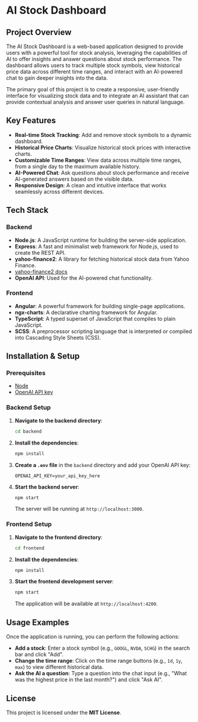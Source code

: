 # AI Stock Dashboard

## Project Overview

The AI Stock Dashboard is a web-based application designed to provide users with a powerful tool for stock analysis, leveraging the capabilities of AI to offer insights and answer questions about stock performance. The dashboard allows users to track multiple stock symbols, view historical price data across different time ranges, and interact with an AI-powered chat to gain deeper insights into the data.

The primary goal of this project is to create a responsive, user-friendly interface for visualizing stock data and to integrate an AI assistant that can provide contextual analysis and answer user queries in natural language.

## Key Features

*   **Real-time Stock Tracking**: Add and remove stock symbols to a dynamic dashboard.
*   **Historical Price Charts**: Visualize historical stock prices with interactive charts.
*   **Customizable Time Ranges**: View data across multiple time ranges, from a single day to the maximum available history.
*   **AI-Powered Chat**: Ask questions about stock performance and receive AI-generated answers based on the visible data.
*   **Responsive Design**: A clean and intuitive interface that works seamlessly across different devices.

## Tech Stack

### Backend

*   **Node.js**: A JavaScript runtime for building the server-side application.
*   **Express**: A fast and minimalist web framework for Node.js, used to create the REST API.
*   **yahoo-finance2**: A library for fetching historical stock data from Yahoo Finance.
*   [yahoo-finance2 docs](https://github.com/gadicc/node-yahoo-finance2/blob/devel/docs/modules/chart.md)
*   **OpenAI API**: Used for the AI-powered chat functionality.

### Frontend

*   **Angular**: A powerful framework for building single-page applications.
*   **ngx-charts**: A declarative charting framework for Angular.
*   **TypeScript**: A typed superset of JavaScript that compiles to plain JavaScript.
*   **SCSS**: A preprocessor scripting language that is interpreted or compiled into Cascading Style Sheets (CSS).

## Installation & Setup

### Prerequisites

*   [Node](https://nodejs.org/)
*   [OpenAI API key](https://platform.openai.com/settings/organization/api-keys)

### Backend Setup

1.  **Navigate to the backend directory**:
    ```bash
    cd backend
    ```

2.  **Install the dependencies**:
    ```bash
    npm install
    ```

3.  **Create a `.env` file** in the `backend` directory and add your OpenAI API key:
    ```
    OPENAI_API_KEY=your_api_key_here
    ```

4.  **Start the backend server**:
    ```bash
    npm start
    ```
    The server will be running at `http://localhost:3000`.

### Frontend Setup

1.  **Navigate to the frontend directory**:
    ```bash
    cd frontend
    ```

2.  **Install the dependencies**:
    ```bash
    npm install
    ```

3.  **Start the frontend development server**:
    ```bash
    npm start
    ```
    The application will be available at `http://localhost:4200`.

## Usage Examples

Once the application is running, you can perform the following actions:

*   **Add a stock**: Enter a stock symbol (e.g., `GOOGL`, `NVDA`, `SCHG`) in the search bar and click "Add".
*   **Change the time range**: Click on the time range buttons (e.g., `1d`, `1y`, `max`) to view different historical data.
*   **Ask the AI a question**: Type a question into the chat input (e.g., "What was the highest price in the last month?") and click "Ask AI".

## License

This project is licensed under the **MIT License**.